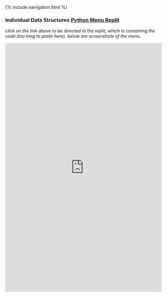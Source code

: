 {% include navigation.html %}

### Individual Data Structures [Python Menu Replit](https://replit.com/join/qcbdtnbsgl-aadyanjalidaita)
*click on the link above to be directed to the replit, which is containing the code (too long to paste here). below are screenshots of the menu.*


<iframe frameborder="0" width="100%" height="800px" src="https://replit.com/@jmort1021/pagespython?lite=true#src/menuy.py">
  
  
  
  
  
<iframe frameborder="0" width="100%" height="800px" src="https://replit.com/@AadyanjaliDaita/indivrepo#python_menu_challenges/menu.py">

![image](https://user-images.githubusercontent.com/89221238/158467347-98ba8c70-03a2-48ad-883d-8244814cefbf.png)
![image](https://user-images.githubusercontent.com/89221238/158467510-7064a527-d45d-4650-a2c7-0ef6c025c210.png)
![image](https://user-images.githubusercontent.com/89221238/158467675-43baac39-791a-442f-af4f-8ce941ece28c.png)
